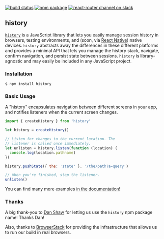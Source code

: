 [![build status](https://img.shields.io/travis/rackt/history/master.svg?style=flat-square)](https://travis-ci.org/rackt/history)
[![npm package](https://img.shields.io/npm/v/history.svg?style=flat-square)](https://www.npmjs.org/package/history)
[![react-router channel on slack](https://img.shields.io/badge/slack-react--router@reactiflux-61DAFB.svg?style=flat-square)](http://www.reactiflux.com)

## history

[`history`](https://www.npmjs.com/package/history) is a JavaScript library that lets you easily manage session history in browsers, testing environments, and (soon, via [React Native](https://facebook.github.io/react-native/)) native devices. `history` abstracts away the differences in these different platforms and provides a minimal API that lets you manage the history stack, navigate, confirm navigation, and persist state between sessions. `history` is library-agnostic and may easily be included in any JavaScript project.

### Installation

    $ npm install history

### Basic Usage

A "history" encapsulates navigation between different screens in your app, and notifies listeners when the current screen changes.

```js
import { createHistory } from 'history'

let history = createHistory()

// Listen for changes to the current location. The
// listener is called once immediately.
let unlisten = history.listen(function (location) {
  console.log(location.pathname)
})

history.pushState({ the: 'state' }, '/the/path?a=query')

// When you're finished, stop the listener.
unlisten()
```

You can find many more examples [in the documentation](https://github.com/rackt/history/tree/master/docs)!

### Thanks

A big thank-you to [Dan Shaw](https://www.npmjs.com/~dshaw) for letting us use the `history` npm package name! Thanks Dan!

Also, thanks to [BrowserStack](https://www.browserstack.com/) for providing the infrastructure that allows us to run our build in real browsers.
